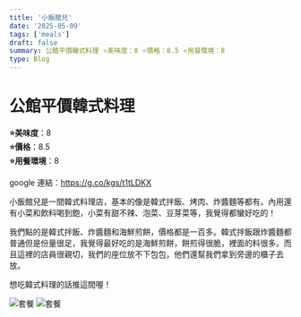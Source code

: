 ```yaml
---
title: '小飯館兒'
date: '2025-05-09'
tags: ['meals']
draft: false
summary: 公館平價韓式料理 ⭐️美味度：8 ⭐️價格：8.5 ⭐️用餐環境：8
type: Blog
---
```


# 公館平價韓式料理

**⭐️美味度**：8  
**⭐️價格**：8.5  
**⭐️用餐環境**：8

google 連結：https://g.co/kgs/t1tLDKX

小飯館兒是一間韓式料理店，基本的像是韓式拌飯、烤肉、炸醬麵等都有。內用還有小菜和飲料喝到飽，小菜有甜不辣、泡菜、豆芽菜等，我覺得都蠻好吃的！

我們點的是韓式拌飯、炸醬麵和海鮮煎餅，價格都是一百多。韓式拌飯跟炸醬麵都普通但是份量很足，我覺得最好吃的是海鮮煎餅，餅煎得很脆，裡面的料很多。而且這裡的店員很親切，我們的座位放不下包包，他們還幫我們拿到旁邊的櫃子去放。

想吃韓式料理的話推這間喔！

![套餐](/static/images/meal10-2.png)
![套餐](/static/images/meal10-1.png)
